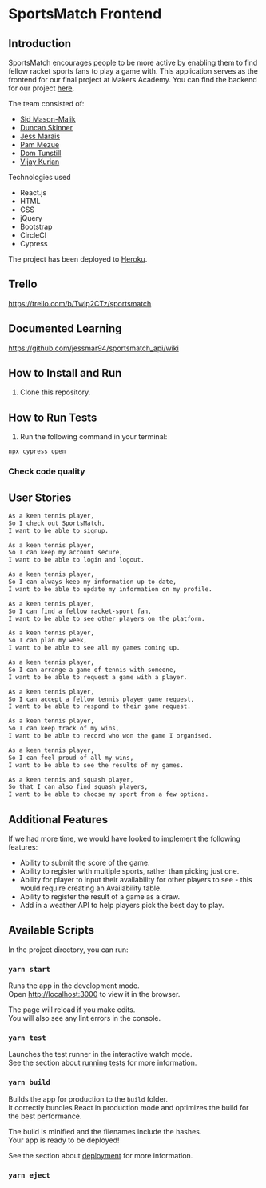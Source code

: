 # SportsMatch Frontend
## Introduction
SportsMatch encourages people to be more active by enabling them to find fellow racket sports fans to play a game with. This application serves as the frontend for our final project at Makers Academy. You can find the backend for our project [here](https://github.com/jessmar94/sportsmatch_api).

The team consisted of:
- [Sid Mason-Malik](https://github.com/smasonmalik)
- [Duncan Skinner](https://github.com/Duncan9099)
- [Jess Marais](https://github.com/jessmar94)
- [Pam Mezue](https://github.com/Mezela)
- [Dom Tunstill](https://github.com/domtunstill)
- [Vijay Kurian](https://github.com/kurianvijay)

Technologies used
- React.js
- HTML
- CSS
- jQuery
- Bootstrap
- CircleCI
- Cypress 

The project has been deployed to [Heroku](https://sportsmatch-app.herokuapp.com/).  

## Trello
https://trello.com/b/Twlp2CTz/sportsmatch

## Documented Learning
https://github.com/jessmar94/sportsmatch_api/wiki

## How to Install and Run
1. Clone this repository.

## How to Run Tests
1. Run the following command in your terminal:
```
npx cypress open
```

### Check code quality

## User Stories
```bash
As a keen tennis player,
So I check out SportsMatch,
I want to be able to signup.
```
```bash
As a keen tennis player,
So I can keep my account secure,
I want to be able to login and logout.
```
```bash
As a keen tennis player,
So I can always keep my information up-to-date,
I want to be able to update my information on my profile.
```  
```bash
As a keen tennis player,
So I can find a fellow racket-sport fan,
I want to be able to see other players on the platform.
```
```bash
As a keen tennis player,
So I can plan my week,
I want to be able to see all my games coming up.
```
```bash
As a keen tennis player,
So I can arrange a game of tennis with someone,
I want to be able to request a game with a player.
```
```bash
As a keen tennis player,
So I can accept a fellow tennis player game request,
I want to be able to respond to their game request.
```
```bash
As a keen tennis player,
So I can keep track of my wins,
I want to be able to record who won the game I organised.
```
```bash
As a keen tennis player,
So I can feel proud of all my wins,
I want to be able to see the results of my games.
```
```bash
As a keen tennis and squash player,
So that I can also find squash players,
I want to be able to choose my sport from a few options.
```

## Additional Features
If we had more time, we would have looked to implement the following features:
- Ability to submit the score of the game.
- Ability to register with multiple sports, rather than picking just one.
- Ability for player to input their availability for other players to see - this would require creating an Availability table.
- Ability to register the result of a game as a draw.
- Add in a weather API to help players pick the best day to play.

## Available Scripts

In the project directory, you can run:

### `yarn start`

Runs the app in the development mode.<br />
Open [http://localhost:3000](http://localhost:3000) to view it in the browser.

The page will reload if you make edits.<br />
You will also see any lint errors in the console.

### `yarn test`

Launches the test runner in the interactive watch mode.<br />
See the section about [running tests](https://facebook.github.io/create-react-app/docs/running-tests) for more information.

### `yarn build`

Builds the app for production to the `build` folder.<br />
It correctly bundles React in production mode and optimizes the build for the best performance.

The build is minified and the filenames include the hashes.<br />
Your app is ready to be deployed!

See the section about [deployment](https://facebook.github.io/create-react-app/docs/deployment) for more information.

### `yarn eject`
